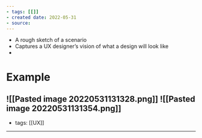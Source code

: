```yaml
---
- tags: [[]]
- created date: 2022-05-31
- source: 
---
```


-   A rough sketch of a scenario
-   Captures a UX designer’s vision of what a design will look like
- 
# Example
![[Pasted image 20220531131328.png]]
![[Pasted image 20220531131354.png]]
---
- tags: [[UX]]
---
